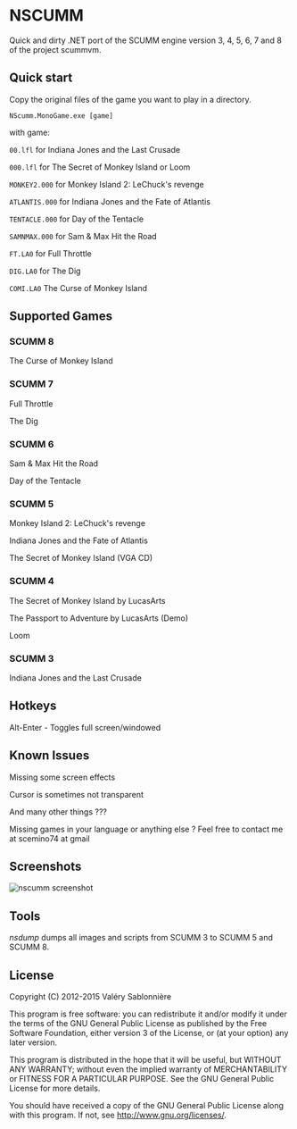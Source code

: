 NSCUMM
======

Quick and dirty .NET port of the SCUMM engine version 3, 4, 5, 6, 7 and 8 of the project scummvm.

Quick start
-----------

Copy the original files of the game you want to play in a directory.

`NScumm.MonoGame.exe [game]`

with game:

`00.lfl` for Indiana Jones and the Last Crusade

`000.lfl` for The Secret of Monkey Island or Loom

`MONKEY2.000` for Monkey Island 2: LeChuck's revenge

`ATLANTIS.000` for Indiana Jones and the Fate of Atlantis

`TENTACLE.000` for Day of the Tentacle

`SAMNMAX.000` for Sam & Max Hit the Road

`FT.LA0` for Full Throttle

`DIG.LA0` for The Dig

`COMI.LA0` The Curse of Monkey Island

Supported Games
---------------

### SCUMM 8

The Curse of Monkey Island

### SCUMM 7

Full Throttle

The Dig

### SCUMM 6

Sam & Max Hit the Road

Day of the Tentacle

### SCUMM 5

Monkey Island 2: LeChuck's revenge

Indiana Jones and the Fate of Atlantis

The Secret of Monkey Island (VGA CD) 

### SCUMM 4

The Secret of Monkey Island by LucasArts

The Passport to Adventure by LucasArts (Demo)

Loom

### SCUMM 3

Indiana Jones and the Last Crusade

Hotkeys
-------

Alt-Enter              - Toggles full screen/windowed

Known Issues
-------------------------

Missing some screen effects

Cursor is sometimes not transparent

And many other things ???

Missing games in your language or anything else ? Feel free to contact me at scemino74 at gmail

Screenshots
-----------

![nscumm screenshot](https://raw.github.com/scemino/nscumm/master/Doc/Images/nscumm.png)

Tools
-----

*nsdump* dumps all images and scripts from SCUMM 3 to SCUMM 5 and SCUMM 8.

License
-------

Copyright (C) 2012-2015  Valéry Sablonnière

This program is free software: you can redistribute it and/or modify
it under the terms of the GNU General Public License as published by
the Free Software Foundation, either version 3 of the License, or
(at your option) any later version.

This program is distributed in the hope that it will be useful,
but WITHOUT ANY WARRANTY; without even the implied warranty of
MERCHANTABILITY or FITNESS FOR A PARTICULAR PURPOSE.  See the
GNU General Public License for more details.

You should have received a copy of the GNU General Public License
along with this program.  If not, see <http://www.gnu.org/licenses/>.
